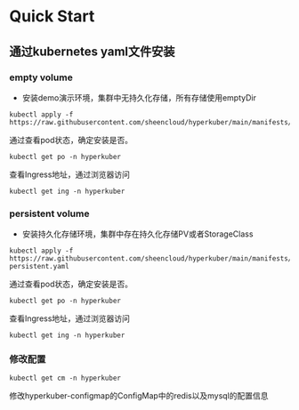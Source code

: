 # Quick Start

## 通过kubernetes yaml文件安装
### empty volume
* 安装demo演示环境，集群中无持久化存储，所有存储使用emptyDir
```
kubectl apply -f https://raw.githubusercontent.com/sheencloud/hyperkuber/main/manifests/hkcmp/manifest.yaml
```
通过查看pod状态，确定安装是否。
```
kubectl get po -n hyperkuber
```
查看Ingress地址，通过浏览器访问
```
kubectl get ing -n hyperkuber
```

### persistent volume
* 安装持久化存储环境，集群中存在持久化存储PV或者StorageClass
```
kubectl apply -f https://raw.githubusercontent.com/sheencloud/hyperkuber/main/manifests/hkcmp/manifest-persistent.yaml
```
通过查看pod状态，确定安装是否。
```
kubectl get po -n hyperkuber
```
查看Ingress地址，通过浏览器访问
```
kubectl get ing -n hyperkuber
```
### 修改配置

```
kubectl get cm -n hyperkuber
```
修改hyperkuber-configmap的ConfigMap中的redis以及mysql的配置信息
